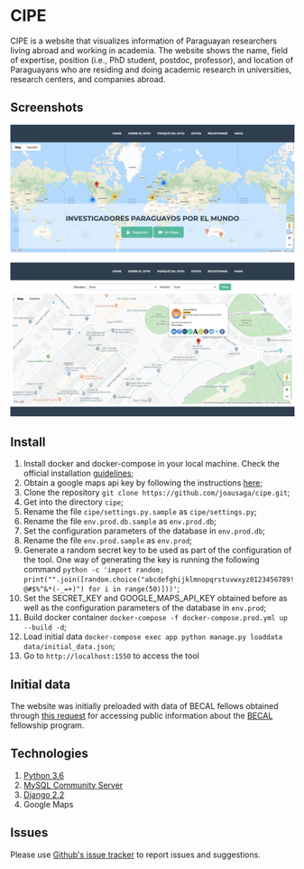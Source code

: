 # CIPE
CIPE is a website that visualizes information of Paraguayan researchers living 
abroad and working in academia. The website shows the name, field of expertise, position 
(i.e., PhD student, postdoc, professor), and location of Paraguayans who are residing and doing 
academic research in universities, research centers, and companies abroad.

## Screenshots

![Screenshot](screenshots/landing.png)

![Screenshot](screenshots/researcher_info.png)

## Install

1. Install docker and docker-compose in your local machine. Check the official installation [guidelines](https://docs.docker.com/install/); 
2. Obtain a google maps api key by following the instructions [here](https://developers.google.com/maps/documentation/embed/get-api-key);
3. Clone the repository `git clone https://github.com/joausaga/cipe.git`;
4. Get into the directory `cipe`;
4. Rename the file `cipe/settings.py.sample` as `cipe/settings.py`;
5. Rename the file `env.prod.db.sample` as `env.prod.db`;
6. Set the configuration parameters of the database in `env.prod.db`;
7. Rename the file `env.prod.sample` as `env.prod`;
8. Generate a random secret key to be used as part of the configuration of the tool. One way of 
generating the key is running the following command `python -c 'import random; print("".join([random.choice("abcdefghijklmnopqrstuvwxyz0123456789!@#$%^&*(-_=+)") for i in range(50)]))'`;
8. Set the SECRET_KEY and GOOGLE_MAPS_API_KEY obtained before as well as the configuration parameters 
of the database in `env.prod`;
9. Build docker container `docker-compose -f docker-compose.prod.yml up --build -d`;
10. Load initial data `docker-compose exec app python manage.py loaddata data/initial_data.json`;
11. Go to `http://localhost:1550` to access the tool

## Initial data

The website was initially preloaded with data of BECAL fellows obtained through [this request](https://informacionpublica.paraguay.gov.py/portal/#!/ciudadano/solicitud/24586) 
for  accessing public information about the [BECAL](http://www.becal.gov.py/) fellowship program.

## Technologies

1. [Python 3.6](https://www.python.org/downloads/)
2. [MySQL Community Server](https://www.mysql.com/downloads/)
3. [Django 2.2](https://www.djangoproject.com)
4. Google Maps

## Issues

Please use [Github's issue tracker](https://github.com/joausaga/cipe/issues/new) to report issues and 
suggestions.